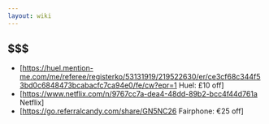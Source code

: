 ```yaml
---
layout: wiki
---
```


## $$$

- [https://huel.mention-me.com/me/referee/registerko/53131919/219522630/er/ce3cf68c344f53bd0c6848473bcabacfc7ca94e0/fe/cw?epr=1 Huel: £10 off]
- [https://www.netflix.com/n/9767cc7a-dea4-48dd-89b2-bcc4f44d761a Netflix]
- [https://go.referralcandy.com/share/GN5NC26 Fairphone: €25 off]
